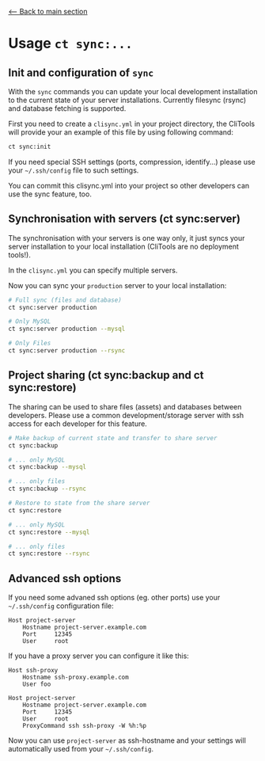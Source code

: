 [<-- Back to main section](../README.md)

# Usage `ct sync:...`

## Init and configuration of `sync`

With the `sync` commands you can update your local development installation to the current state of your
server installations. Currently filesync (rsync) and database fetching is supported.

First you need to create a `clisync.yml` in your project directory, the CliTools will provide your an example
of this file by using following command:

```bash
ct sync:init
```

If you need special SSH settings (ports, compression, identify...) please use your `~/.ssh/config` file 
to such settings.

You can commit this clisync.yml into your project so other developers can use the sync feature, too.

## Synchronisation with servers (ct sync:server)

The synchronisation with your servers is one way only, it just syncs your server installation to your 
local installation (CliTools are no deployment tools!).

In the `clisync.yml` you can specify multiple servers.

Now you can sync your `production` server to your local installation:

```bash
# Full sync (files and database)
ct sync:server production

# Only MySQL
ct sync:server production --mysql

# Only Files
ct sync:server production --rsync
```

## Project sharing  (ct sync:backup and ct sync:restore)

The sharing can be used to share files (assets) and databases between developers.
Please use a common development/storage server with ssh access for each developer for this feature.

```bash
# Make backup of current state and transfer to share server
ct sync:backup

# ... only MySQL
ct sync:backup --mysql

# ... only files
ct sync:backup --rsync

# Restore to state from the share server
ct sync:restore

# ... only MySQL
ct sync:restore --mysql

# ... only files
ct sync:restore --rsync

```

## Advanced ssh options

If you need some advaned ssh options (eg. other ports) use your `~/.ssh/config` configuration file:

    Host project-server
        Hostname project-server.example.com
        Port     12345
        User     root

If you have a proxy server you can configure it like this:

    Host ssh-proxy
        Hostname ssh-proxy.example.com
        User foo

    Host project-server
        Hostname project-server.example.com
        Port     12345
        User     root
        ProxyCommand ssh ssh-proxy -W %h:%p


Now you can use `project-server` as ssh-hostname and your settings will automatically used from your `~/.ssh/config`.
